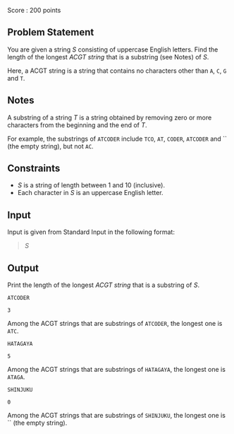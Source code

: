 Score : $200$ points

## Problem Statement

You are given a string $S$ consisting of uppercase English letters. Find the length of the longest *ACGT string* that is a substring (see Notes) of $S$.

Here, a ACGT string is a string that contains no characters other than `A`, `C`, `G` and `T`.

## Notes

A substring of a string $T$ is a string obtained by removing zero or more characters from the beginning and the end of $T$.

For example, the substrings of `ATCODER` include `TCO`, `AT`, `CODER`, `ATCODER` and `` (the empty string), but not `AC`.

## Constraints

- $S$ is a string of length between $1$ and $10$ (inclusive).
- Each character in $S$ is an uppercase English letter.

## Input

Input is given from Standard Input in the following format:

> $S$

## Output

Print the length of the longest *ACGT string* that is a substring of $S$.

```input1
ATCODER
```

```output1
3
```

Among the ACGT strings that are substrings of `ATCODER`, the longest one is `ATC`.

```input2
HATAGAYA
```

```output2
5
```

Among the ACGT strings that are substrings of `HATAGAYA`, the longest one is `ATAGA`.

```input3
SHINJUKU
```

```output3
0
```

Among the ACGT strings that are substrings of `SHINJUKU`, the longest one is `` (the empty string).